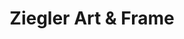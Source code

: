 ---
title: Ziegler Art & Frame
address: 6 North Lewis Ave
city: Tulsa
state: Oklahoma
country: United States
phone: 918-584-2217
website: zieglerart.com
weburl: http://www.zieglerart.com
ecommerce: false
type: stores
---